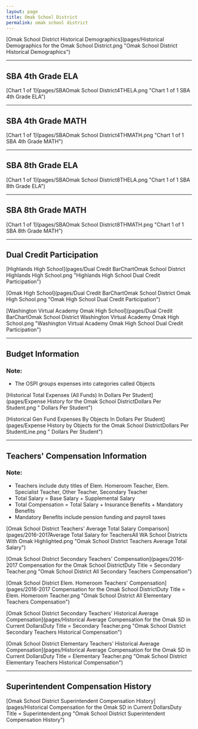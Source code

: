 ```yaml
---
layout: page
title: Omak School District
permalink: omak school district
---
```



[Omak School District Historical Demographics](pages/Historical Demographics for the Omak School District.png "Omak School District Historical Demographics")

___

## SBA 4th Grade ELA

[Chart 1 of 1](pages/SBAOmak School District4THELA.png "Chart 1 of 1 SBA 4th Grade ELA")


___

## SBA 4th Grade MATH

[Chart 1 of 1](pages/SBAOmak School District4THMATH.png "Chart 1 of 1 SBA 4th Grade MATH")


___

## SBA 8th Grade ELA

[Chart 1 of 1](pages/SBAOmak School District8THELA.png "Chart 1 of 1 SBA 8th Grade ELA")


___

## SBA 8th Grade MATH

[Chart 1 of 1](pages/SBAOmak School District8THMATH.png "Chart 1 of 1 SBA 8th Grade MATH")


___

## Dual Credit Participation

[Highlands High School](pages/Dual Credit BarChartOmak School District Highlands High School.png "Highlands High School Dual Credit Participation")

[Omak High School](pages/Dual Credit BarChartOmak School District Omak High School.png "Omak High School Dual Credit Participation")

[Washington Virtual Academy Omak High School](pages/Dual Credit BarChartOmak School District Washington Virtual Academy Omak High School.png "Washington Virtual Academy Omak High School Dual Credit Participation")


___

## Budget Information
### Note:
- The OSPI groups expenses into categories called Objects

[Historical Total Expenses (All Funds) In Dollars Per Student](pages/Expense History for the Omak School DistrictDollars Per Student.png " Dollars Per Student")

[Historical Gen Fund Expenses By Objects In Dollars Per Student](pages/Expense History by Objects for the Omak School DistrictDollars Per StudentLine.png " Dollars Per Student")


___

## Teachers' Compensation Information
### Note:
- Teachers include duty titles of Elem. Homeroom Teacher, Elem. Specialist Teacher, Other Teacher, Secondary Teacher
- Total Salary = Base Salary + Supplemental Salary
- Total Compensation = Total Salary + Insurance Benefits + Mandatory Benefits
- Mandatory Benefits include pension funding and payroll taxes

[Omak School District Teachers' Average Total Salary Comparison](pages/2016-2017Average Total Salary for TeachersAll WA School Districts With Omak Highlighted.png "Omak School District Teachers Average Total Salary")

[Omak School District Secondary Teachers' Compensation](pages/2016-2017 Compensation for the Omak School DistrictDuty Title = Secondary Teacher.png "Omak School District All Secondary Teachers Compensation")

[Omak School District Elem. Homeroom Teachers' Compensation](pages/2016-2017 Compensation for the Omak School DistrictDuty Title = Elem. Homeroom Teacher.png "Omak School District All Elementary Teachers Compensation")

[Omak School District Secondary Teachers' Historical Average Compensation](pages/Historical Average Compensation for the Omak SD in Current DollarsDuty Title = Secondary Teacher.png "Omak School District Secondary Teachers Historical Compensation")

[Omak School District Elementary Teachers' Historical Average Compensation](pages/Historical Average Compensation for the Omak SD in Current DollarsDuty Title = Elementary Teacher.png "Omak School District Elementary Teachers Historical Compensation")


___

## Superintendent Compensation History

[Omak School District Superintendent Compensation History](pages/Historical Compensation for the Omak SD in Current DollarsDuty Title = Superintendent.png "Omak School District Superintendent Compensation History")

